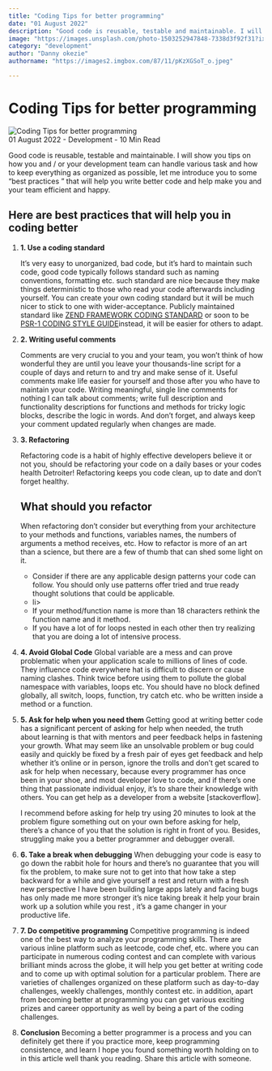 ```yaml
---
title: "Coding Tips for better programming"
date: "01 August 2022"
description: "Good code is reusable, testable and maintainable. I will show you tips on how you and / or your development team can handle various task and how to keep everything as organized as possible, let me introduce you to some “best practices ” that will help you write better code and help make you and your team efficient and happy."
image: "https://images.unsplash.com/photo-1503252947848-7338d3f92f31?ixlib=rb-1.2.1&ixid=AcLSFNivGXo5DnoPqAdVxHB7qQrUvxjgXxmrGhEFH6v4&auto=format&fit=crop&w=1331&q=80"
category: "development"
author: "Danny okezie"
authorname: "https://images2.imgbox.com/87/11/pKzXGSoT_o.jpeg"

---
```


<h1 class="blog-title">Coding Tips for better programming</h1>

<div class="blog-image" >
  <img class="unsplash" src="https://images.unsplash.com/photo-1503252947848-7338d3f92f31?ixlib=rb-1.2.1&ixid=AcLSFNivGXo5DnoPqAdVxHB7qQrUvxjgXxmrGhEFH6v4&auto=format&fit=crop&w=1331&q=80" alt="Coding Tips for better programming"/>
</div>

<div class="detail">
  <text >01 August 2022 - Development - 10 Min Read</text>
</div>

<p class="define">
Good code is reusable, testable and maintainable. I will show you tips on how you and / or your development team can handle various task and how to keep everything as organized as possible, let me introduce you to some “best practices ” that will help you write better code and help make you and your team efficient and happy.
</p>

<h2 class="blog-title small ">Here are best practices that will help you in coding better</h2>

<ol>
	 <li>
  <p><strong>1.	Use a coding standard</strong>

It’s very easy to unorganized, bad code, but it’s hard to maintain such code, good code typically follows standard such as naming conventions, formatting etc. such standard are nice because they make things deterministic to those who read your code afterwards including yourself.
You can create your own coding standard but it will be much nicer to stick to one with wider-acceptance. Publicly maintained standard like <a href="https://framework.zend.com/" target="_blank">ZEND FRAMEWORK CODING STANDARD</a> or soon to be <a href="https://github.com/codex-project/docs/blob/master/contributing/psr-1-coding-style.md" target="_blank">PSR-1 CODING STYLE GUIDE</a>instead, it will be easier for others to adapt.

</p >

  </li>

   <li>
  <p><strong>2. Writing useful comments</strong>

Comments are very crucial to you and your team, you won’t think of how wonderful they are until you leave your thousands-line script for a couple of days and return to and try and make sense of it. Useful comments make life easier for yourself and those after you who have to maintain your code.
Writing meaningful, single line comments for nothing I can talk about comments; write full description and functionality descriptions for functions and methods for tricky logic blocks, describe the logic in words. And don’t forget, and always keep your comment updated regularly when changes are made.

</p >

  </li>

 <li>
  <p><strong>3. Refactoring</strong>

Refactoring code is a habit of highly effective developers believe it or not you, should be refactoring your code on a daily bases or your codes health Detroiter! Refactoring keeps you code clean, up to date and don’t forget healthy.

<h2 class="blog-title small">What should you refactor</h2>

<p>When refactoring don’t consider but everything from your architecture to your methods and functions, variables names, the numbers of arguments a method receives, etc. 
How to refactor is more of an art than a science, but there are a few of thumb that can shed some light on it.
</p>

<ul class="blog-list">
  <li>Consider if there are any applicable design patterns your code can follow. You should only use patterns offer tried and true ready thought solutions that could be applicable.</li>
  <li>li>
  <li>If your method/function name is more than 18 characters rethink the function name and it method.</li>
  <li>If you have a lot of for loops nested in each other then try realizing that you are doing a lot of intensive process.</li>
</ul>

</p >

  </li>

  <li>
  <p><strong>4.	Avoid Global Code</strong>
Global variable are a mess and can prove problematic when your application scale to millions of lines of code. They influence code everywhere hat is difficult to discern or cause naming clashes. Think twice before using them to pollute the global namespace with variables, loops etc. 
You should have no block defined globally, all switch, loops, function, try catch etc. who be written inside a method or a function. 
</p >

  </li>

 <li>
  <p><strong>5. Ask for help when you need them</strong>
Getting good at writing better code has a significant percent of asking for help when needed, the truth about learning is that with mentors and peer feedback helps in fastening your growth. What may seem like an unsolvable problem or bug could easily and quickly be fixed by a fresh pair of eyes get feedback and help whether it’s online or in person, ignore the trolls and don’t get scared to ask for help when necessary, because every programmer has once been in your shoe, and most developer love to code, and if there’s one thing that passionate individual enjoy, it’s to share their knowledge with others. You can get help as a developer from a website [stackoverflow].
</p >

  </li>

<p class="define">
I recommend before asking for help try using 20 minutes to look at the problem figure something out on your own before asking for help, there’s a chance of you that the solution is right in front of you. Besides, struggling make you a better programmer and debugger overall.
</p>

 <li>
  <p><strong>6. Take a break when debugging</strong>
When debugging your code is easy to go down the rabbit hole for hours and there’s no guarantee that you will fix the problem, to make sure not to get into that how take a step backward for a while and give yourself a rest and return with a fresh new perspective I have been building large apps lately and facing bugs has only made me more stronger it’s nice taking break it help your brain work up a solution while you rest , it’s a game changer in your productive life.
</p >

  </li>

   <li>
  <p><strong>7. Do competitive programming</strong>
Competitive programming is indeed one of the best way to analyze your programming skills. There are various inline platform such as leetcode, code chef, etc. where you can participate in numerous coding contest and can complete with various brilliant minds across the globe, it will help you get better at writing code and to come up with optimal solution for a particular problem. There are varieties of challenges organized on these platform such as day-to-day challenges, weekly challenges, monthly contest etc. in addition, apart from becoming better at programming you can get various exciting prizes and career opportunity as well by being a part of the coding challenges.
</p >

  </li>

  <li>
  <p><strong>Conclusion</strong>
Becoming a better programmer is a process and you can definitely get there if you practice more, keep programming consistence, and learn I hope you found something worth holding on to in this article well thank you reading. Share this article with someone.
</p >

  </li>

</ol>
